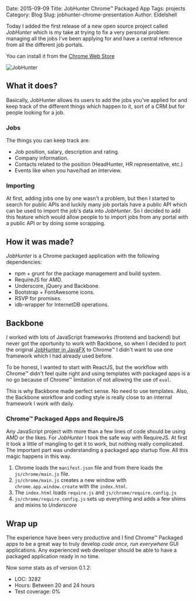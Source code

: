 Date: 2015-09-09
Title: JobHunter Chrome™ Packaged App
Tags: projects
Category: Blog
Slug: jobhunter-chrome-presentation
Author: Eldelshell

Today I added the first release of a new open source project called *JobHunter* which
is my take at trying to fix a very personal problem: managing all the jobs I've been
applying for and have a central reference from all the different job portals.

You can install it from the [Chrome Web Store](https://github.com/Eldelshell/JobHunter)

![JobHunter](|filename|/images/Selection_481.png "JobHunter")

## What it does?

Basically, JobHunter allows its users to add the jobs you've applied for and keep track
of the different things which happen to it, sort of a CRM but for people looking for a job.

### Jobs

The things you can keep track are:

* Job position, salary, description and rating.
* Company information.
* Contacts related to the position (HeadHunter, HR representative, etc.)
* Events like when you have/had an interview.

### Importing

At first, adding jobs one by one wasn't a problem, but then I started to search for public APIs
and luckily many job portals have a public API which can be used to import the job's data into
*JobHunter*. So I decided to add this feature which would allow people to
to import jobs from any portal with a public API or by doing some scrapping.

## How it was made?

*JobHunter* is a Chrome packaged application with the following dependencies:

* npm + grunt for the package management and build system.
* RequireJS for AMD.
* Underscore, jQuery and Backbone.
* Bootstrap + FontAwesome icons.
* RSVP for promises.
* idb-wrapper for InternetDB operations.

## Backbone

I worked with lots of JavaScript frameworks (frontend and backend) but never got the oportunity to
work with Backbone, so when I decided to port the original [JobHunter in JavaFX](https://github.com/Eldelshell/JobHunter)
to Chrome™ I didn't want to use one framework which I had already used before.

To be honest, I wanted to start with ReactJS, but the workflow with Chrome™ didn't feel quite right
and using templates with packaged apps is a no go because of Chrome™ limitation of not allowing the use
of `eval`.

This is why Backbone made perfect sense. No need to use templates. Also, the Backbone workflow and
coding style is really close to an internal framework I work with daily.

### Chrome™ Packaged Apps and RequireJS

Any JavaScript project with more than a few lines of code should be using AMD or the likes. For *JobHunter*
I took the safe way with RequireJS. At first it took a little of mangling to get it to work, but nothing really
complicated. The important part was understanding a packaged app startup flow. All this magic happens in this way.

1. Chrome loads the `manifest.json` file and from there loads the `js/chrome/main.js` file.
2. `js/chrome/main.js` creates a new window with `chrome.app.window.create` with the `index.html`.
3. The `index.html` loads `require.js` and `js/chrome/require.config.js`
4. `js/chrome/require.config.js` sets up everything and adds a few shims and mixins to _Underscore_

## Wrap up

The experience have been very productive and I find Chrome™ Packaged apps to be a great way to truly develop
_code once, run everywhere_ GUI applications. Any experienced web developer should be able to have a packaged
application ready in no time.

Now some stats as of version 0.1.2:

* LOC: 3282
* Hours: Between 20 and 24 hours
* Test coverage: 0%
